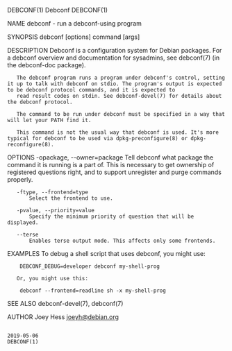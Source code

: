 DEBCONF(1)                                                                                       Debconf                                                                                       DEBCONF(1)

NAME
       debconf - run a debconf-using program

SYNOPSIS
        debconf [options] command [args]

DESCRIPTION
       Debconf is a configuration system for Debian packages. For a debconf overview and documentation for sysadmins, see debconf(7) (in the debconf-doc package).

       The debconf program runs a program under debconf's control, setting it up to talk with debconf on stdio. The program's output is expected to be debconf protocol commands, and it is expected to
       read result codes on stdin. See debconf-devel(7) for details about the debconf protocol.

       The command to be run under debconf must be specified in a way that will let your PATH find it.

       This command is not the usual way that debconf is used. It's more typical for debconf to be used via dpkg-preconfigure(8) or dpkg-reconfigure(8).

OPTIONS
       -opackage, --owner=package
           Tell debconf what package the command it is running is a part of. This is necessary to get ownership of registered questions right, and to support unregister and purge commands properly.

       -ftype, --frontend=type
           Select the frontend to use.

       -pvalue, --priority=value
           Specify the minimum priority of question that will be displayed.

       --terse
           Enables terse output mode. This affects only some frontends.

EXAMPLES
       To debug a shell script that uses debconf, you might use:

        DEBCONF_DEBUG=developer debconf my-shell-prog

       Or, you might use this:

        debconf --frontend=readline sh -x my-shell-prog

SEE ALSO
       debconf-devel(7), debconf(7)

AUTHOR
       Joey Hess <joeyh@debian.org>

                                                                                                2019-05-06                                                                                     DEBCONF(1)
